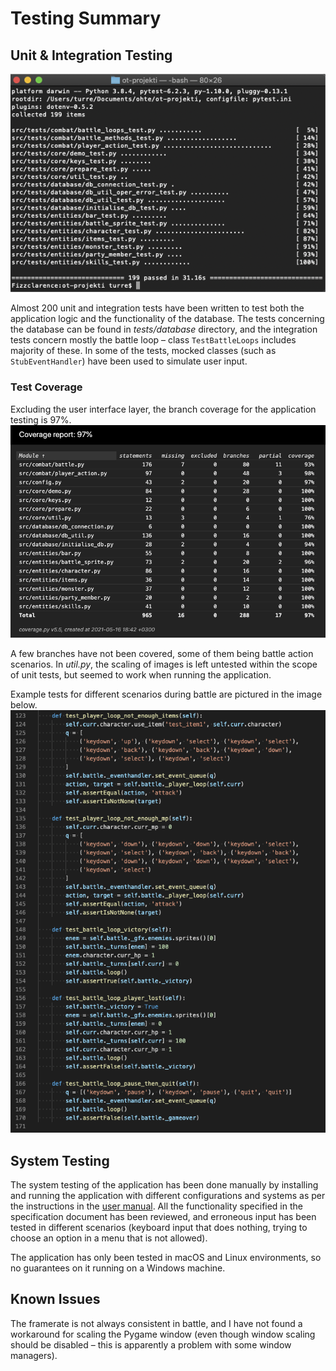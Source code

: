 # Testing Summary
## Unit & Integration Testing
![Pytest summary](https://github.com/nuclearkittens/ot-projekti/blob/master/documentation/images/tests_run.png)

Almost 200 unit and integration tests have been written to test both the application logic and the functionality of the database. The tests concerning the database can be found in *tests/database* directory, and the integration tests concern mostly the battle loop – class `TestBattleLoops` includes majority of these. In some of the tests, mocked classes (such as `StubEventHandler`) have been used to simulate user input.

### Test Coverage
Excluding the user interface layer, the branch coverage for the application testing is 97%.
![Coverage report](https://github.com/nuclearkittens/ot-projekti/blob/master/documentation/images/coverage_report_210516.png)

A few branches have not been covered, some of them being battle action scenarios. In *util.py*, the scaling of images is left untested within the scope of unit tests, but seemed to work when running the application.

Example tests for different scenarios during battle are pictured in the image below.
![Example tests](https://github.com/nuclearkittens/ot-projekti/blob/master/documentation/images/test_examples.png)

## System Testing

The system testing of the application has been done manually by installing and running the application with different configurations and systems as per the instructions in the [user manual](https://github.com/nuclearkittens/ot-projekti/blob/master/documentation/user_manual.md). All the functionality specified in the specification document has been reviewed, and erroneous input has been tested in different scenarios (keyboard input that does nothing, trying to choose an option in a menu that is not allowed).

The application has only been tested in macOS and Linux environments, so no guarantees on it running on a Windows machine.

## Known Issues

The framerate is not always consistent in battle, and I have not found a workaround for scaling the Pygame window (even though window scaling should be disabled – this is apparently a problem with some window managers).
